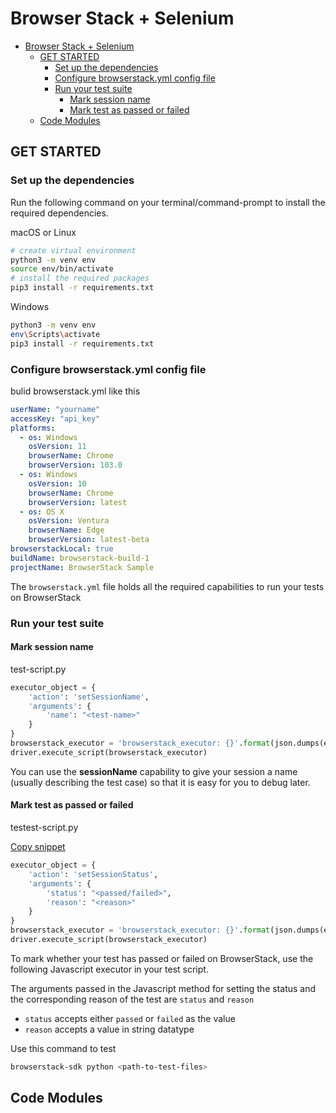 # Browser Stack + Selenium

- [Browser Stack + Selenium](#browser-stack--selenium)
  - [GET STARTED](#get-started)
    - [Set up the dependencies](#set-up-the-dependencies)
    - [Configure browserstack.yml config file](#configure-browserstackyml-config-file)
    - [Run your test suite](#run-your-test-suite)
      - [Mark session name](#mark-session-name)
      - [Mark test as passed or failed](#mark-test-as-passed-or-failed)
  - [Code Modules](#code-modules)

## GET STARTED

### Set up the dependencies

Run the following command on your terminal/command-prompt to install the required dependencies.

macOS or Linux

```bash
# create virtual environment
python3 -m venv env
source env/bin/activate
# install the required packages
pip3 install -r requirements.txt
```

Windows

```bash
python3 -m venv env
env\Scripts\activate
pip3 install -r requirements.txt
```

### Configure browserstack.yml config file

bulid browserstack.yml like this

```yaml
userName: "yourname"
accessKey: "api_key"
platforms:
  - os: Windows
    osVersion: 11
    browserName: Chrome
    browserVersion: 103.0
  - os: Windows
    osVersion: 10
    browserName: Chrome
    browserVersion: latest
  - os: OS X
    osVersion: Ventura
    browserName: Edge
    browserVersion: latest-beta
browserstackLocal: true
buildName: browserstack-build-1
projectName: BrowserStack Sample
```

The `browserstack.yml` file holds all the required capabilities to run your tests on BrowserStack

### Run your test suite

#### Mark session name

test-script.py

```python
executor_object = {
    'action': 'setSessionName',
    'arguments': {
        'name': "<test-name>"
    }
}
browserstack_executor = 'browserstack_executor: {}'.format(json.dumps(executor_object))
driver.execute_script(browserstack_executor)
```

You can use the **sessionName** capability to give your session a name (usually describing the test case) so that it is easy for you to debug later.

#### Mark test as passed or failed

testest-script.py

[Copy snippet](https://www.browserstack.com/docs/onboarding/python-sdk/integrate-your-test-suite?timestamp=1697528932290)

```python
executor_object = {
    'action': 'setSessionStatus',
    'arguments': {
        'status': "<passed/failed>",
        'reason': "<reason>"
    }
}
browserstack_executor = 'browserstack_executor: {}'.format(json.dumps(executor_object))
driver.execute_script(browserstack_executor)
```

To mark whether your test has passed or failed on BrowserStack, use the following Javascript executor in your test script.

The arguments passed in the Javascript method for setting the status and the corresponding reason of the test are `status` and `reason`

- `status` accepts either `passed` or `failed` as the value
- `reason` accepts a value in string datatype

Use this command to test

```bash
browserstack-sdk python <path-to-test-files>
```

## Code Modules
